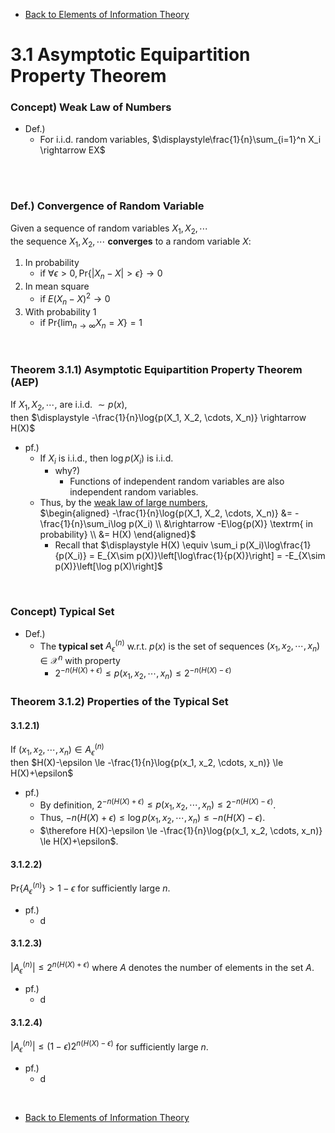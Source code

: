 * [Back to Elements of Information Theory](../../main.md)

# 3.1 Asymptotic Equipartition Property Theorem

### Concept) Weak Law of Numbers
- Def.)
  - For i.i.d. random variables, $`\displaystyle\frac{1}{n}\sum_{i=1}^n X_i \rightarrow EX`$

<br><br>

### Def.) Convergence of Random Variable
Given a sequence of random variables $`X_1, X_2, \cdots`$   
the sequence $`X_1, X_2, \cdots`$ **converges** to a random variable $`X`$:
1. In probability 
   - if $`\forall\epsilon \gt 0, \textrm{Pr}\{|X_n-X| \gt \epsilon\} \rightarrow 0`$
2. In mean square 
   - if $`E(X_n-X)^2\rightarrow 0`$
3. With probability $`1`$ 
   - if $`\displaystyle\textrm{Pr}\left\{\lim_{n\rightarrow\infty} X_n = X\right\} = 1`$

<br>

### Theorem 3.1.1) Asymptotic Equipartition Property Theorem (AEP)
If $`X_1, X_2, \cdots, `$ are i.i.d. $`\sim p(x)`$,    
then $`\displaystyle -\frac{1}{n}\log{p(X_1, X_2, \cdots, X_n)} \rightarrow H(X)`$
- pf.)
  - If $`X_i`$ is i.i.d., then $`\log{p(X_i)}`$ is i.i.d.
    - why?)
      - Functions of independent random variables are also independent random variables.
  - Thus, by the [weak law of large numbers](#concept-weak-law-of-numbers),   
    $`\begin{aligned}
        -\frac{1}{n}\log{p(X_1, X_2, \cdots, X_n)}  &= -\frac{1}{n}\sum_i\log p(X_i) \\
        &\rightarrow -E\log{p(X)} \textrm{ in probability} \\
        &= H(X)
    \end{aligned}`$
    - Recall that $`\displaystyle H(X) \equiv \sum_i p(X_i)\log\frac{1}{p(X_i)} = E_{X\sim p(X)}\left[\log\frac{1}{p(X)}\right] = -E_{X\sim p(X)}\left[\log p(X)\right]`$


<br>

### Concept) Typical Set
- Def.)
  - The **typical set** $`A_\epsilon^{(n)}`$ w.r.t. $`p(x)`$ is the set of sequences $`(x_1, x_2, \cdots, x_n)\in\mathcal{X}^n`$ with property
    - $`2^{-n(H(X)+\epsilon)} \le p(x_1, x_2, \cdots, x_n) \le 2^{-n(H(X)-\epsilon)}`$

### Theorem 3.1.2) Properties of the Typical Set
#### 3.1.2.1)
If $`(x_1, x_2, \cdots, x_n)\in A_\epsilon^{(n)}`$   
then $`H(X)-\epsilon \le -\frac{1}{n}\log{p(x_1, x_2, \cdots, x_n)} \le H(X)+\epsilon`$
- pf.)
  - By definition, $`2^{-n(H(X)+\epsilon)} \le p(x_1, x_2, \cdots, x_n) \le 2^{-n(H(X)-\epsilon)}`$.
  - Thus, $`-n(H(X)+\epsilon) \le \log{p(x_1, x_2, \cdots, x_n)} \le -n(H(X)-\epsilon)`$.
  - $`\therefore H(X)-\epsilon \le -\frac{1}{n}\log{p(x_1, x_2, \cdots, x_n)} \le H(X)+\epsilon`$.

#### 3.1.2.2)
$`\textrm{Pr}\left\{ A_\epsilon^{(n)} \right\} \gt 1-\epsilon`$ for sufficiently large $`n`$.
- pf.)
  - d


#### 3.1.2.3)
$`|A_\epsilon^{(n)}| \le 2^{n(H(X)+\epsilon)}`$ where $`A`$ denotes the number of elements in the set $`A`$.
- pf.)
  - d


#### 3.1.2.4)
$`|A_\epsilon^{(n)}| \le (1-\epsilon)2^{n(H(X)-\epsilon)}`$ for sufficiently large $`n`$.
- pf.)
  - d





<br>

* [Back to Elements of Information Theory](../../main.md)